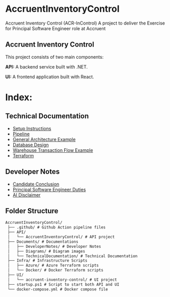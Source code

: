 # AccruentInventoryControl
Accruent Inventory Control (ACR-InControl) A project to deliver the Exercise for Principal Software Engineer role at Accruent

## Accruent Inventory Control
This project consists of two main components:

**API:** A backend service built with .NET.

**UI:** A frontend application built with React.

# Index:

## Technical Documentation

- [Setup Instructions](./Documents/TechnicalDocumentation/Setup.md)
- [Pipeline](./Documents/TechnicalDocumentation/Pipeline.md)
- [General Architecture Example](./Documents/TechnicalDocumentation/GeneralArchitectureExample.md)
- [Database Design](./Documents/TechnicalDocumentation/DatabaseDesign.md)
- [Warehouse Transaction Flow Example](./Documents/TechnicalDocumentation/WarehouseTransactionFlowExample.md)
- [Terraform](./Documents/TechnicalDocumentation/Terraform.md)

## Developer Notes

- [Candidate Conclusion](./Documents/DeveloperNotes/CandidateConclusion.md)
- [Principal Software Engineer Duties](./Documents/DeveloperNotes/PrincipalEngineerDuties.md)
- [AI Disclaimer](./Documents/DeveloperNotes/AIDisclaimer.md)

## Folder Structure
```markdown
AccruentInventoryControl/
 ├── .github/ # Github Action pipeline files
 ├── API/
 │   └── AccruentInventoryControl/ # API project
 ├── Documents/ # Documentations
 │   ├── DeveloperNotes/ # Developer Notes
 │   ├── Diagrams/ # Diagram images
 │   └── TechnicalDocumentation/ # Technical Documentation
 ├── Infra/ # Infrastructure Scripts
 │   ├── Azure/ # Azure Terraform scripts
 │   └── Docker/ # Docker Terraform scripts
 ├── UI/
 │   └── accruent-inventory-control/ # UI project
 ├── startup.ps1 # Script to start both API and UI
 └── docker-compose.yml # Docker compose file
```
